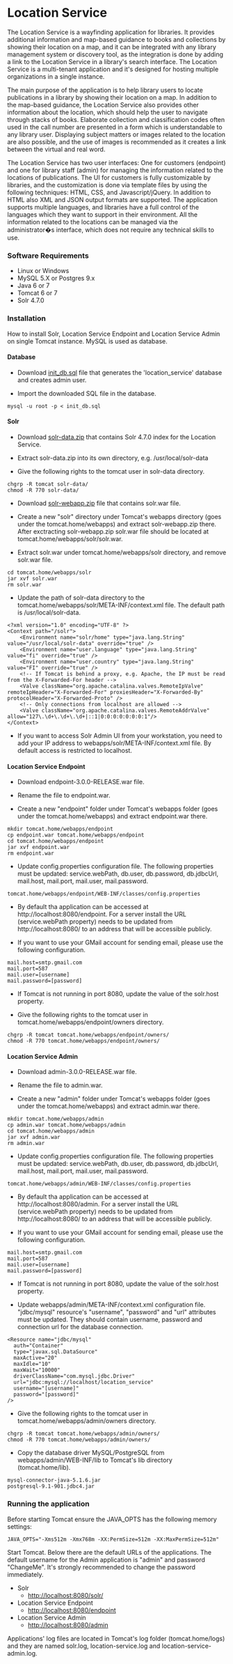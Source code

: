 Location Service
================

The Location Service is a wayfinding application for libraries. It provides additional information and map-based guidance to books and collections by showing their location on a map, and it can be integrated with any library management system or discovery tool, as the integration is done by adding a link to the Location Service in a library's search interface. The Location Service is a multi-tenant application and it's designed for hosting multiple organizations in a single instance.

The main purpose of the application is to help library users to locate publications in a library by showing their location on a map. In addition to the map-based guidance, the Location Service also provides other information about the location, which should help the user to navigate through stacks of books. Elaborate collection and classification codes often used in the call number are presented in a form which is understandable to any library user. Displaying subject matters or images related to the location are also possible, and the use of images is recommended as it creates a link between the virtual and real word.

The Location Service has two user interfaces: One for customers (endpoint) and one for library staff (admin) for managing the information related to the locations of publications. The UI for customers is fully customizable by libraries, and the customization is done via template files by using the following techniques: HTML, CSS, and Javascript/jQuery. In addition to HTML also XML and JSON output formats are supported. The application supports multiple languages, and libraries have a full control of the languages which they want to support in their environment. All the information related to the locations can be managed via the administrator�s interface, which does not require any technical skills to use.

### Software Requirements

* Linux or Windows
* MySQL 5.X or Postgres 9.x
* Java 6 or 7
* Tomcat 6 or 7
* Solr 4.7.0

### Installation

How to install Solr, Location Service Endpoint and Location Service Admin on single Tomcat instance. MySQL is used as database.

#### Database

* Download [init_db.sql](https://github.com/petkivim/location-service/raw/master/db/mysql/init_db.sql) file that generates the 'location_service' database and creates admin user.

* Import the downloaded SQL file in the database.

```
mysql -u root -p < init_db.sql
```

#### Solr

* Download [solr-data.zip](https://github.com/petkivim/location-service/raw/master/solr/solr-data.zip) that contains Solr 4.7.0 index for the Location Service.

* Extract solr-data.zip into its own directory, e.g. /usr/local/solr-data

* Give the following rights to the tomcat user in solr-data directory.

```
chgrp -R tomcat solr-data/
chmod -R 770 solr-data/
```

* Download [solr-webapp.zip](https://github.com/petkivim/location-service/raw/master/solr/solr-webapp.zip) file that contains solr.war file.

* Create a new "solr" directory under Tomcat's webapps directory (goes under the tomcat.home/webapps) and extract solr-webapp.zip there. After exctracting solr-webapp.zip solr.war file should be located at tomcat.home/webapps/solr/solr.war.

* Extract solr.war under tomcat.home/webapps/solr directory, and remove solr.war file.

```
cd tomcat.home/webapps/solr
jar xvf solr.war
rm solr.war
```

* Update the path of solr-data directory to the tomcat.home/webapps/solr/META-INF/context.xml file. The default path is /usr/local/solr-data.

```
<?xml version="1.0" encoding="UTF-8" ?>
<Context path="/solr">
	<Environment name="solr/home" type="java.lang.String" value="/usr/local/solr-data" override="true" />
	<Environment name="user.language" type="java.lang.String" value="fi" override="true" />
	<Environment name="user.country" type="java.lang.String" value="FI" override="true" />
	<!-- If Tomcat is behind a proxy, e.g. Apache, the IP must be read from the X-Forwarded-For header -->
	<Valve className="org.apache.catalina.valves.RemoteIpValve" remoteIpHeader="X-Forwarded-For" proxiesHeader="X-Forwarded-By" protocolHeader="X-Forwarded-Proto" />
	<!-- Only connections from localhost are allowed -->
	<Valve className="org.apache.catalina.valves.RemoteAddrValve" allow="127\.\d+\.\d+\.\d+|::1|0:0:0:0:0:0:0:1"/>
</Context>
```

* If you want to access Solr Admin UI from your workstation, you need to add your IP address to webapps/solr/META-INF/context.xml file. By default access is restricted to localhost.

#### Location Service Endpoint

* Download endpoint-3.0.0-RELEASE.war file.

* Rename the file to endpoint.war.

* Create a new "endpoint" folder under Tomcat's webapps folder (goes under the tomcat.home/webapps) and extract endpoint.war there.

```
mkdir tomcat.home/webapps/endpoint
cp endpoint.war tomcat.home/webapps/endpoint
cd tomcat.home/webapps/endpoint
jar xvf endpoint.war
rm endpoint.war
```

* Update config.properties configuration file. The following properties must be updated: service.webPath, db.user, db.password, db.jdbcUrl, mail.host, mail.port, mail.user, mail.password.

```
tomcat.home/webapps/endpoint/WEB-INF/classes/config.properties
```

* By default tha application can be accessed at http://localhost:8080/endpoint. For a server install the URL (service.webPath property) needs to be updated from http://localhost:8080/ to an address that will be accessible publicly.

* If you want to use your GMail account for sending email, please use the following configuration.

```
mail.host=smtp.gmail.com
mail.port=587
mail.user=[username]
mail.password=[password]
```

* If Tomcat is not running in port 8080, update the value of the solr.host property.

* Give the following rights to the tomcat user in tomcat.home/webapps/endpoint/owners directory.

```
chgrp -R tomcat tomcat.home/webapps/endpoint/owners/
chmod -R 770 tomcat.home/webapps/endpoint/owners/
```

#### Location Service Admin

* Download admin-3.0.0-RELEASE.war file.

* Rename the file to admin.war.

* Create a new "admin" folder under Tomcat's webapps folder (goes under the tomcat.home/webapps) and extract admin.war there.

```
mkdir tomcat.home/webapps/admin
cp admin.war tomcat.home/webapps/admin
cd tomcat.home/webapps/admin
jar xvf admin.war
rm admin.war
```

* Update config.properties configuration file. The following properties must be updated: service.webPath, db.user, db.password, db.jdbcUrl, mail.host, mail.port, mail.user, mail.password.

```
tomcat.home/webapps/admin/WEB-INF/classes/config.properties
```

* By default tha application can be accessed at http://localhost:8080/admin. For a server install the URL (service.webPath property) needs to be updated from http://localhost:8080/ to an address that will be accessible publicly.

* If you want to use your GMail account for sending email, please use the following configuration.

```
mail.host=smtp.gmail.com
mail.port=587
mail.user=[username]
mail.password=[password]
```

* If Tomcat is not running in port 8080, update the value of the solr.host property.

* Update webapps/admin/META-INF/context.xml configuration file. "jdbc/mysql" resource's "username", "password" and "url" attributes must be updated. They should contain username, password and connection url for the database connection.

```
<Resource name="jdbc/mysql" 
  auth="Container" 
  type="javax.sql.DataSource" 
  maxActive="20" 
  maxIdle="10" 
  maxWait="10000"
  driverClassName="com.mysql.jdbc.Driver" 
  url="jdbc:mysql://localhost/location_service"  
  username="[username]"
  password="[password]"
/>
```

* Give the following rights to the tomcat user in tomcat.home/webapps/admin/owners directory.

```
chgrp -R tomcat tomcat.home/webapps/admin/owners/
chmod -R 770 tomcat.home/webapps/admin/owners/
```

* Copy the database driver MySQL/PostgreSQL from webapps/admin/WEB-INF/lib to Tomcat's lib directory (tomcat.home/lib).

```
mysql-connector-java-5.1.6.jar
postgresql-9.1-901.jdbc4.jar
```

### Running the application

Before starting Tomcat ensure the JAVA_OPTS has the following memory settings:

```
JAVA_OPTS="-Xms512m -Xmx768m -XX:PermSize=512m -XX:MaxPermSize=512m"
```

Start Tomcat. Below there are the default URLs of the applications. The default username for the Admin application is "admin" and password "ChangeMe". It's strongly recommended to change the password immediately.

* Solr
  * [http://localhost:8080/solr/](http://localhost:8080/solr/)
* Location Service Endpoint
  * [http://localhost:8080/endpoint](http://localhost:8080/endpoint)
* Location Service Admin
  * [http://localhost:8080/admin](http://localhost:8080/admin)
  
Applications' log files are located in Tomcat's log folder (tomcat.home/logs) and they are named solr.log, location-service.log and location-service-admin.log.
